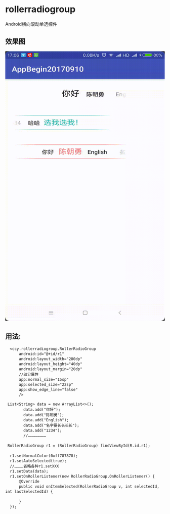 # rollerradiogroup
Android横向滚动单选控件

## 效果图
![image](https://github.com/CCY0122/rollerradiogroup/blob/master/device-2017-12-02-170414.gif)

## 用法:
```
  <ccy.rollerradiogroup.RollerRadioGroup
      android:id="@+id/r1"
      android:layout_width="280dp"
      android:layout_height="40dp"
      android:layout_margin="20dp"
      //部分属性
      app:normal_size="15sp"
      app:selected_size="22sp"
      app:show_edge_line="false"
      /> 
```

```
 List<String> data = new ArrayList<>();
        data.add("你好");
        data.add("陈朝勇");
        data.add("English");
        data.add("名字要长长长长");
        data.add("1234");
        //……………………
        
 RollerRadioGroup r1 = (RollerRadioGroup) findViewById(R.id.r1);
 
  r1.setNormalColor(0xff787878);
  r1.setAutoSelected(true);
  //…………省略各种r1.setXXX
  r1.setData(data);
  r1.setOnRollerListener(new RollerRadioGroup.OnRollerListener() {
      @Override
      public void onItemSelected(RollerRadioGroup v, int selectedId, int lastSelectedId) {
        
      }
  });

  
```
